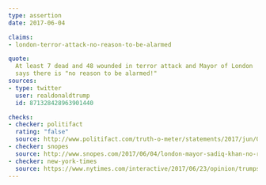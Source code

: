 ```yaml
---
type: assertion
date: 2017-06-04

claims:
- london-terror-attack-no-reason-to-be-alarmed

quote:
  At least 7 dead and 48 wounded in terror attack and Mayor of London
  says there is "no reason to be alarmed!"
sources:
- type: twitter
  user: realdonaldtrump
  id: 871328428963901440

checks:
- checker: politifact
  rating: "false"
  source: http://www.politifact.com/truth-o-meter/statements/2017/jun/04/donald-trump/donald-trumps-tweet-misleads-about-london-mayors-r/
- checker: snopes
  source: http://www.snopes.com/2017/06/04/london-mayor-sadiq-khan-no-reason-to-be-alarmed-trump/
- checker: new-york-times
  source: https://www.nytimes.com/interactive/2017/06/23/opinion/trumps-lies.html
---
```

